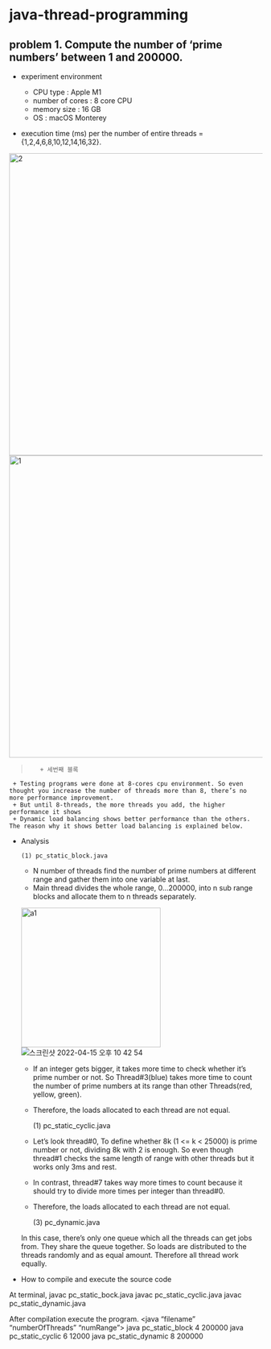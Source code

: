 # java-thread-programming

## problem 1. Compute the number of ‘prime numbers’ between 1 and 200000.
* experiment environment 
  * CPU type : Apple M1
  * number of cores : 8 core CPU
  * memory size : 16 GB
  * OS : macOS Monterey

* execution time (ms) per the number of entire threads = {1,2,4,6,8,10,12,14,16,32}.
<img width="600" alt="2" src="https://user-images.githubusercontent.com/76895949/163588071-794b2141-28be-4c69-b6cf-5924b00f138a.png">
<img width="600" alt="1" src="https://user-images.githubusercontent.com/76895949/163588088-cf076a57-4da1-45c0-b171-1b18c346a8ad.png">
  
>        + 세번째 블록
     + Testing programs were done at 8-cores cpu environment. So even thought you increase the number of threads more than 8, there’s no more performance improvement.
     + But until 8-threads, the more threads you add, the higher performance it shows
     + Dynamic load balancing shows better performance than the others. The reason why it shows better load balancing is explained below.

* Analysis

      (1) pc_static_block.java
  * N number of threads find the number of prime numbers at different range and gather them into one variable at last.
  * Main thread divides the whole range, 0…200000, into n sub range blocks and allocate them to n threads separately.

  <img width="277" alt="a1" src="https://user-images.githubusercontent.com/76895949/163588410-f24951c6-0095-4974-99e0-a39a6ed8693d.png">![스크린샷 2022-04-15 오후 10 42 54](https://user-images.githubusercontent.com/76895949/163588424-11862627-50ea-43d4-a7e1-6decd0b7dec4.png)

  * If an integer gets bigger, it takes more time to check whether it’s prime number or not. So Thread#3(blue) takes more time to count the number of prime numbers at its range than other Threads(red, yellow, green).
  * Therefore, the loads allocated to each thread are not equal.

      (1) pc_static_cyclic.java

     

   * Let’s look thread#0, To define whether 8k (1 <= k < 25000) is prime number or not, dividing 8k with 2 is enough. So even though thread#1 checks the same length of range with other threads but it works only 3ms and rest.
   * In contrast, thread#7 takes way more times to count because it should try to divide more times per integer than thread#0.
   * Therefore, the loads allocated to each thread are not equal.
  









       (3) pc_dynamic.java



  In this case, there’s only one queue which all the threads can get jobs from. They share the queue together. So loads are distributed to the threads randomly and as equal amount. Therefore all thread work equally. 

* How to compile and execute the source code

At terminal,
javac pc_static_bock.java
javac pc_static_cyclic.java
javac pc_static_dynamic.java

After compilation execute the program. <java “filename” “numberOfThreads” “numRange”>
java pc_static_block 4 200000
java pc_static_cyclic 6 12000
java pc_static_dynamic 8 200000
